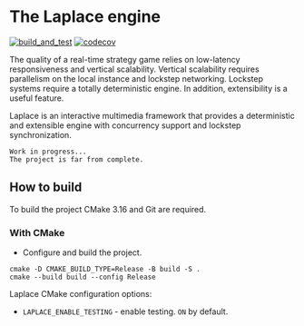 #   The Laplace engine
[![build_and_test][build_badge]][build_link]
[![codecov][codecov_badge]][codecov_link]

The quality of a real-time strategy game relies on low-latency responsiveness and vertical scalability.
Vertical scalability requires parallelism on the local instance and lockstep networking.
Lockstep systems require a totally deterministic engine. In addition, extensibility is a useful feature.

Laplace is an interactive multimedia framework that provides a deterministic and extensible engine
with concurrency support and lockstep synchronization.

    Work in progress...
    The project is far from complete.

##  How to build
To build the project CMake 3.16 and Git are required.

### With CMake
- Configure and build the project.

```shell
cmake -D CMAKE_BUILD_TYPE=Release -B build -S .
cmake --build build --config Release
```

Laplace CMake configuration options:
- `LAPLACE_ENABLE_TESTING` - enable testing. `ON` by default.

[build_badge]:    https://github.com/automainint/laplace/actions/workflows/build_and_test.yml/badge.svg?branch=dev
[build_link]:     https://github.com/automainint/laplace/actions/workflows/build_and_test.yml
[codecov_badge]:  https://codecov.io/gh/automainint/laplace/branch/dev/graph/badge.svg?token=HJF3BUA46B
[codecov_link]:   https://codecov.io/gh/automainint/laplace/branch/dev

